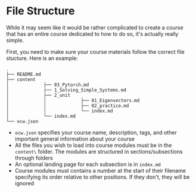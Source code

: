 # File Structure

While it may seem like it would be rather complicated to create a course that has an entire course dedicated to how to do so, it's actually really simple. 

First, you need to make sure your course materials follow the correct file stucture. Here is an example:
```
.
├── README.md
├── content
│			  ├── 03_Pytorch.md
│			  ├── 1_Solving_Simple_Systems.md
│			  ├── 2_unit
│			  │			    ├── 01_Eigenvectors.md
│             │             ├── 02_practice.md
│             │             └── index.md
│             └── index.md
└── ocw.json
```

* `ocw.json` specifies your course name, description, tags, and other important general information about your course
* All the files you wish to load into course modules must be in the `content\` folder. The modules are structured in sections/subsections through folders
* An optional landing page for each subsection is in `index.md`
* Course modules must contains a number at the start of their filename specifying its order relative to other positions. If they don't, they will be ignored